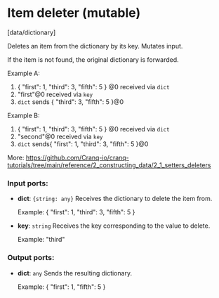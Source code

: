 # Item deleter (mutable)

[data/dictionary]

Deletes an item from the dictionary by its key.
Mutates input.

If the item is not found, the original dictionary is forwarded.

Example A:
1. { "first": 1, "third": 3, "fifth": 5 } @0 received via `dict`
2. "first"@0 received via `key`
3. `dict` sends { "third": 3, "fifth": 5 }@0

Example B:
1. { "first": 1, "third": 3, "fifth": 5 } @0 received via `dict`
2. "second"@0 received via `key`
3. `dict` sends{ "first": 1, "third": 3, "fifth": 5 }@0

More:
https://github.com/Cranq-io/cranq-tutorials/tree/main/reference/2_constructing_data/2_1_setters_deleters

### Input ports:

* __dict__: `{string: any}`
    Receives the dictionary to delete the item from.
    
    Example:
    { "first": 1, "third": 3, "fifth": 5 }



* __key__: `string`
    Receives the key corresponding to the value to delete.
    
    Example:
    "third"



### Output ports:

* __dict__: `any`
    Sends the resulting dictionary.
    
    Example:
    { "first": 1, "fifth": 5 }



